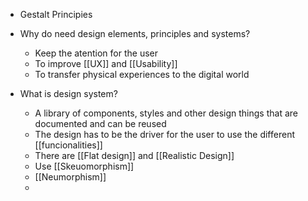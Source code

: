 
* Gestalt Principies


* Why do need design elements, principles and systems?
	* Keep the atention for the user
	* To improve [[UX]] and [[Usability]]
	* To transfer physical experiences to the digital world

* What is design system?
	* A library of components, styles and other design things that are documented and can be reused
	* The design has to be the driver for the user to use the different [[funcionalities]]
	* There are [[Flat design]] and [[Realistic Design]]
	* Use [[Skeuomorphism]]
	* [[Neumorphism]]
	*
